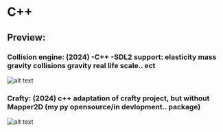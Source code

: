 # C++
## Preview:
### Collision engine: (2024) -C++ -SDL2 support: elasticity mass gravity collisions gravity real life scale.. ect
![alt text](https://github.com/desboisGIT/Cpp/blob/f52c3cf6fc64c917399c306b410b1416036506e4/preview/collisionP.png)
### Crafty: (2024) c++ adaptation of crafty project, but without Mapper2D (my py opensource/in devlopment.. package) 
![alt text](https://github.com/desboisGIT/Cpp/blob/a8bc9bed509452aaf8bdadac8db35f50725cc7c1/preview/crafty.png)
